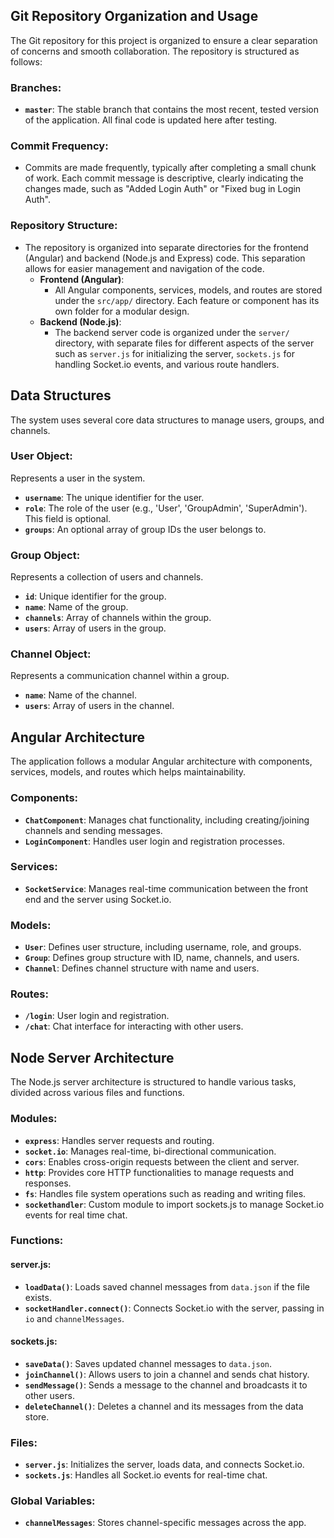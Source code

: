 ## Git Repository Organization and Usage

The Git repository for this project is organized to ensure a clear separation of concerns and smooth collaboration. The repository is structured as follows:

### Branches:
- **`master`**: The stable branch that contains the most recent, tested version of the application. All final code is updated here after testing.

### Commit Frequency:
- Commits are made frequently, typically after completing a small chunk of work. Each commit message is descriptive, clearly indicating the changes made, such as "Added Login Auth" or "Fixed bug in Login Auth".

### Repository Structure:
- The repository is organized into separate directories for the frontend (Angular) and backend (Node.js and Express) code. This separation allows for easier management and navigation of the code.
  - **Frontend (Angular)**:
    - All Angular components, services, models, and routes are stored under the `src/app/` directory. Each feature or component has its own folder for a modular design.
  - **Backend (Node.js)**:
    - The backend server code is organized under the `server/` directory, with separate files for different aspects of the server such as `server.js` for initializing the server, `sockets.js` for handling Socket.io events, and various route handlers.

## Data Structures

The system uses several core data structures to manage users, groups, and channels.

### User Object:
Represents a user in the system.

- **`username`**: The unique identifier for the user.
- **`role`**: The role of the user (e.g., 'User', 'GroupAdmin', 'SuperAdmin'). This field is optional.
- **`groups`**: An optional array of group IDs the user belongs to.

### Group Object:
Represents a collection of users and channels.

- **`id`**: Unique identifier for the group.
- **`name`**: Name of the group.
- **`channels`**: Array of channels within the group.
- **`users`**: Array of users in the group.

### Channel Object:
Represents a communication channel within a group.

- **`name`**: Name of the channel.
- **`users`**: Array of users in the channel.

## Angular Architecture

The application follows a modular Angular architecture with components, services, models, and routes which helps maintainability.

### Components:
- **`ChatComponent`**: Manages chat functionality, including creating/joining channels and sending messages.
- **`LoginComponent`**: Handles user login and registration processes.

### Services:
- **`SocketService`**: Manages real-time communication between the front end and the server using Socket.io.

### Models:
- **`User`**: Defines user structure, including username, role, and groups.
- **`Group`**: Defines group structure with ID, name, channels, and users.
- **`Channel`**: Defines channel structure with name and users.

### Routes:
- **`/login`**: User login and registration.
- **`/chat`**: Chat interface for interacting with other users.


## Node Server Architecture

The Node.js server architecture is structured to handle various tasks, divided across various files and functions.

### Modules:
- **`express`**: Handles server requests and routing.
- **`socket.io`**: Manages real-time, bi-directional communication.
- **`cors`**: Enables cross-origin requests between the client and server.
- **`http`**: Provides core HTTP functionalities to manage requests and responses.
- **`fs`**: Handles file system operations such as reading and writing files.
- **`sockethandler`**: Custom module to import sockets.js to manage Socket.io events for real time chat.

### Functions:

#### **server.js**:
- **`loadData()`**: Loads saved channel messages from `data.json` if the file exists.
- **`socketHandler.connect()`**: Connects Socket.io with the server, passing in `io` and `channelMessages`.

#### **sockets.js**:
- **`saveData()`**: Saves updated channel messages to `data.json`.
- **`joinChannel()`**: Allows users to join a channel and sends chat history.
- **`sendMessage()`**: Sends a message to the channel and broadcasts it to other users.
- **`deleteChannel()`**: Deletes a channel and its messages from the data store.

### Files:
- **`server.js`**: Initializes the server, loads data, and connects Socket.io.
- **`sockets.js`**: Handles all Socket.io events for real-time chat.

### Global Variables:
- **`channelMessages`**: Stores channel-specific messages across the app.

